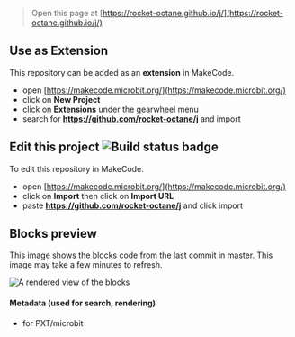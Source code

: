 
> Open this page at [https://rocket-octane.github.io/j/](https://rocket-octane.github.io/j/)

## Use as Extension

This repository can be added as an **extension** in MakeCode.

* open [https://makecode.microbit.org/](https://makecode.microbit.org/)
* click on **New Project**
* click on **Extensions** under the gearwheel menu
* search for **https://github.com/rocket-octane/j** and import

## Edit this project ![Build status badge](https://github.com/rocket-octane/j/workflows/MakeCode/badge.svg)

To edit this repository in MakeCode.

* open [https://makecode.microbit.org/](https://makecode.microbit.org/)
* click on **Import** then click on **Import URL**
* paste **https://github.com/rocket-octane/j** and click import

## Blocks preview

This image shows the blocks code from the last commit in master.
This image may take a few minutes to refresh.

![A rendered view of the blocks](https://github.com/rocket-octane/j/raw/master/.github/makecode/blocks.png)

#### Metadata (used for search, rendering)

* for PXT/microbit
<script src="https://makecode.com/gh-pages-embed.js"></script><script>makeCodeRender("{{ site.makecode.home_url }}", "{{ site.github.owner_name }}/{{ site.github.repository_name }}");</script>

